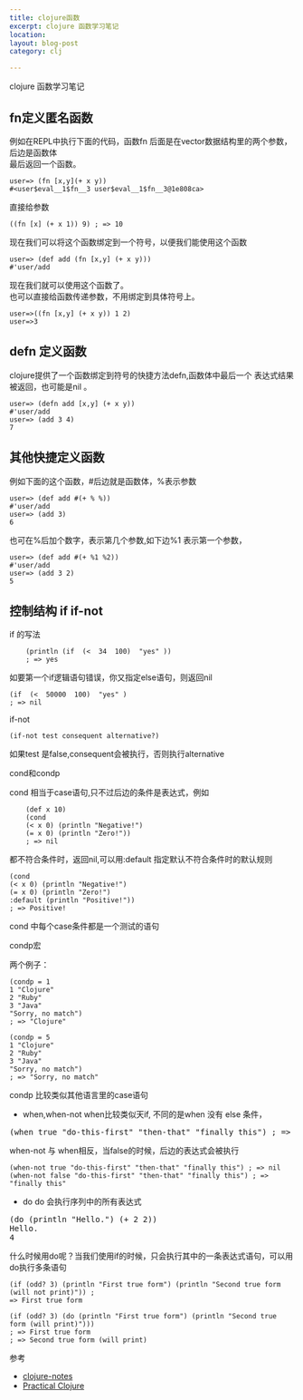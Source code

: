 ```yaml
---
title: clojure函数
excerpt: clojure 函数学习笔记
location: 
layout: blog-post
category: clj

---
```


clojure 函数学习笔记

fn定义匿名函数
------------------

例如在REPL中执行下面的代码，函数fn 后面是在vector数据结构里的两个参数，后边是函数体      
最后返回一个函数。    

	user=> (fn [x,y](+ x y))
	#<user$eval__1$fn__3 user$eval__1$fn__3@1e808ca>

直接给参数       

	((fn [x] (+ x 1)) 9) ; => 10

现在我们可以将这个函数绑定到一个符号，以便我们能使用这个函数      

	user=> (def add (fn [x,y] (+ x y)))
	#'user/add

现在我们就可以使用这个函数了。     
也可以直接给函数传递参数，不用绑定到具体符号上。     

	user=>((fn [x,y] (+ x y)) 1 2)
	user=>3

defn 定义函数
----------------
clojure提供了一个函数绑定到符号的快捷方法defn,函数体中最后一个
表达式结果被返回，也可能是nil 。

	user=> (defn add [x,y] (+ x y))
	#'user/add
	user=> (add 3 4)
	7

其他快捷定义函数
-------------------
例如下面的这个函数，#后边就是函数体，%表示参数        

	user=> (def add #(+ % %)) 
	#'user/add
	user=> (add 3)
	6

也可在%后加个数字，表示第几个参数,如下边%1 表示第一个参数，     
	
	user=> (def add #(+ %1 %2))
	#'user/add
	user=> (add 3 2)
	5

控制结构 if if-not 
-----------------------------
if 的写法     

     	(println (if  (<  34  100)  "yes" ))       
        ; => yes      

如要第一个if逻辑语句错误，你又指定else语句，则返回nil     

	(if  (<  50000  100)  "yes" )
	; => nil

if-not

	(if-not test consequent alternative?)

如果test 是false,consequent会被执行，否则执行alternative     

cond和condp     

cond 相当于case语句,只不过后边的条件是表达式，例如     

		(def x 10)
		(cond
		(< x 0) (println "Negative!")
		(= x 0) (println "Zero!"))
		; => nil

都不符合条件时，返回nil,可以用:default 指定默认不符合条件时的默认规则         

	(cond
	(< x 0) (println "Negative!")
	(= x 0) (println "Zero!")
	:default (println "Positive!"))
	; => Positive!
cond  中每个case条件都是一个测试的语句    

condp宏

两个例子：   

	(condp = 1
	1 "Clojure"
	2 "Ruby"
	3 "Java"
	"Sorry, no match")
	; => "Clojure"

	(condp = 5
	1 "Clojure"
	2 "Ruby"
	3 "Java"
	"Sorry, no match")
	; => "Sorry, no match"

condp 比较类似其他语言里的case语句

* when,when-not 
when比较类似天if, 不同的是when 没有 else 条件， 
	
<pre>
(when true "do-this-first" "then-that" "finally this") ; => "finally this"
</pre>

when-not 与 when相反，当false的时候，后边的表达式会被执行     

	(when-not true "do-this-first" "then-that" "finally this") ; => nil
	(when-not false "do-this-first" "then-that" "finally this") ; => "finally this"

* do 
do 会执行序列中的所有表达式      
	
<pre>
(do (println "Hello.") (+ 2 2))
Hello.
4
</pre>

什么时候用do呢？当我们使用if的时候，只会执行其中的一条表达式语句，可以用do执行多条语句      

	(if (odd? 3) (println "First true form") (println "Second true form (will not print)")) ;
	=> First true form

	(if (odd? 3) (do (println "First true form") (println "Second true form (will print)")))
	; => First true form
	; => Second true form (will print)


参考
* [clojure-notes](http://clojure-notes.rubylearning.org/)
* [Practical Clojure](http://shu.im/books/4e9af8976cccb37698000531)

